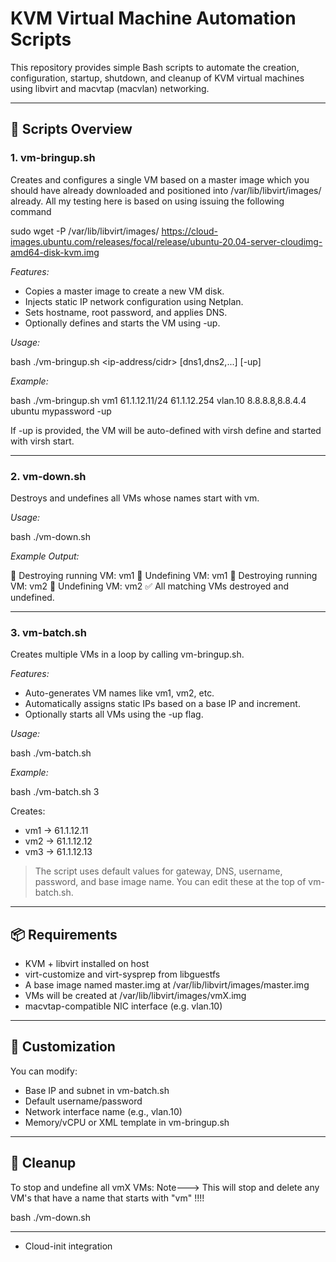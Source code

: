 # KVM Virtual Machine Automation Scripts

This repository provides simple Bash scripts to automate the creation, configuration, startup, shutdown, and cleanup of KVM virtual machines using libvirt and macvtap (macvlan) networking.

---

## 📁 Scripts Overview

### 1. vm-bringup.sh

Creates and configures a single VM based on a master image which you should have already downloaded and positioned into /var/lib/libvirt/images/ already. All my testing here is based on using issuing the following command

sudo wget -P /var/lib/libvirt/images/ https://cloud-images.ubuntu.com/releases/focal/release/ubuntu-20.04-server-cloudimg-amd64-disk-kvm.img


*Features:*
- Copies a master image to create a new VM disk.
- Injects static IP network configuration using Netplan.
- Sets hostname, root password, and applies DNS.
- Optionally defines and starts the VM using -up.

*Usage:*

bash
./vm-bringup.sh <vm-name> <ip-address/cidr> <gateway> <interface> [dns1,dns2,...] <username> <password> [-up]


*Example:*

bash
./vm-bringup.sh vm1 61.1.12.11/24 61.1.12.254 vlan.10 8.8.8.8,8.8.4.4 ubuntu mypassword -up

If -up is provided, the VM will be auto-defined with virsh define and started with virsh start.

---

### 2. vm-down.sh

Destroys and undefines all VMs whose names start with vm.

*Usage:*

bash
./vm-down.sh


*Example Output:*

🛑 Destroying running VM: vm1
🧹 Undefining VM: vm1
🛑 Destroying running VM: vm2
🧹 Undefining VM: vm2
✅ All matching VMs destroyed and undefined.


---

### 3. vm-batch.sh

Creates multiple VMs in a loop by calling vm-bringup.sh.

*Features:*
- Auto-generates VM names like vm1, vm2, etc.
- Automatically assigns static IPs based on a base IP and increment.
- Optionally starts all VMs using the -up flag.

*Usage:*

bash
./vm-batch.sh <number-of-vms>


*Example:*

bash
./vm-batch.sh 3


Creates:
- vm1 → 61.1.12.11
- vm2 → 61.1.12.12
- vm3 → 61.1.12.13

> The script uses default values for gateway, DNS, username, password, and base image name. You can edit these at the top of vm-batch.sh.

---

## 📦 Requirements

- KVM + libvirt installed on host
- virt-customize and virt-sysprep from libguestfs
- A base image named master.img at /var/lib/libvirt/images/master.img
- VMs will be created at /var/lib/libvirt/images/vmX.img
- macvtap-compatible NIC interface (e.g. vlan.10)

---

## 🔧 Customization

You can modify:
- Base IP and subnet in vm-batch.sh
- Default username/password
- Network interface name (e.g., vlan.10)
- Memory/vCPU or XML template in vm-bringup.sh

---

## 🧹 Cleanup

To stop and undefine all vmX VMs: Note---> This will stop and delete any VM's that have a name that starts with "vm" !!!! 

bash
./vm-down.sh


---


- Cloud-init integration
